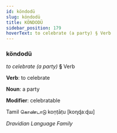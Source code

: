 ```yaml
---
id: köndodü
slug: köndodü
title: KÖNDODÜ
sidebar_position: 179
hoverText: to celebrate (a party) § Verb
---
```


### köndodü

*to celebrate (a party)* **§** Verb

**Verb**: to celebrate

**Noun**: a party

**Modifier**: celebratable

Tamil கொண்டாடு koṇṭāṭu [koɳɖaːɖɯ]

*Dravidian Language Family*